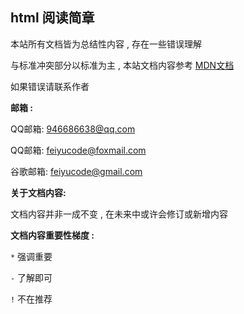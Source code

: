 ## html 阅读简章

本站所有文档皆为总结性内容 , 存在一些错误理解

与标准冲突部分以标准为主 , 本站文档内容参考 <a href="https://developer.mozilla.org/zh-CN/" target="_blank">MDN文档</a> 

如果错误请联系作者



**邮箱 :**

QQ邮箱: 946686638@qq.com

QQ邮箱: feiyucode@foxmail.com

谷歌邮箱: feiyucode@gmail.com



**关于文档内容:**

文档内容并非一成不变 , 在未来中或许会修订或新增内容



**文档内容重要性梯度 :**

`*` 强调重要

`-` 了解即可

`!` 不在推荐

